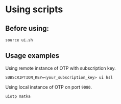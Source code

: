 # Using scripts

## Before using:
```
source ui.sh
```
## Usage examples

Using remote instance of OTP with subscription key.
```
SUBSCRIPTION_KEY=<your_subscription_key> ui hsl
```
Using local instance of OTP on port `9080`.
```
uiotp matka
```
